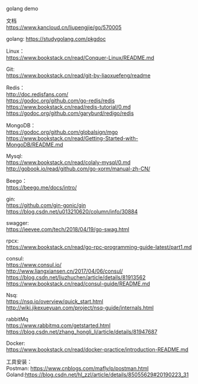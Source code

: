 
golang demo     

文档     
https://www.kancloud.cn/liupengjie/go/570005      


golang:
https://studygolang.com/pkgdoc     


Linux：     
https://www.bookstack.cn/read/Conquer-Linux/README.md      


Git:     
https://www.bookstack.cn/read/git-by-liaoxuefeng/readme     


Redis：    
http://doc.redisfans.com/     
https://godoc.org/github.com/go-redis/redis      
https://www.bookstack.cn/read/redis-tutorial/0.md      
https://godoc.org/github.com/garyburd/redigo/redis     


MongoDB：   
https://godoc.org/github.com/globalsign/mgo    
https://www.bookstack.cn/read/Getting-Started-with-MongoDB/README.md   


Mysql:      
https://www.bookstack.cn/read/colaly-mysql/0.md     
http://gobook.io/read/github.com/go-xorm/manual-zh-CN/       


Beego：   
https://beego.me/docs/intro/    


gin:   
https://github.com/gin-gonic/gin    
https://blog.csdn.net/u013210620/column/info/30884   


swagger:    
https://ieevee.com/tech/2018/04/19/go-swag.html  


rpcx:   
https://www.bookstack.cn/read/go-rpc-programming-guide-latest/part1.md      


consul:   
https://www.consul.io/    
http://www.liangxiansen.cn/2017/04/06/consul/    
https://blog.csdn.net/liuzhuchen/article/details/81913562    
https://www.bookstack.cn/read/consul-guide/README.md      

  
Nsq:     
https://nsq.io/overview/quick_start.html    
http://wiki.jikexueyuan.com/project/nsq-guide/internals.html     
 

rabbitMq   
https://www.rabbitmq.com/getstarted.html         
https://blog.csdn.net/zhang_hongli_li/article/details/81947687     


Docker:     
https://www.bookstack.cn/read/docker-practice/introduction-README.md     



工具安装：      
Postman: https://www.cnblogs.com/mafly/p/postman.html     
Goland:https://blog.csdn.net/hl_zzl/article/details/85055629#20190223_31         

